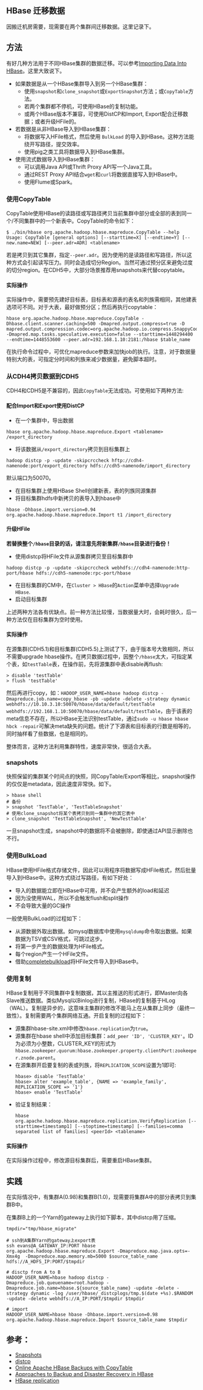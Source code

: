 HBase 迁移数据
----

因搬迁机房需要，现需要在两个集群间迁移数据。这里记录下。

## 方法
有好几种方法用于不同HBase集群的数据迁移。可以参考[Importing Data Into HBase](http://www.cloudera.com/content/www/en-us/documentation/enterprise/latest/topics/admin_hbase_import.html)。这里大致说下。

- 如果数据是从一个HBase集群导入到另一个HBase集群：
  - 使用`snapshot`和`clone_snapshot`或`ExportSnapshot`方法；或`CopyTable`方法。
  - 若两个集群都不停机，可使用HBase的复制功能。
  - 或两个HBase版本不兼容，可使用DistCP和Import, Export配合迁移数据；或者升级HFile的。
- 若数据是从非HBase导入到HBase集群：
  - 将数据写入HFile格式，然后使用 `BulkLoad` 的导入到HBase。这种方法能绕开写路径，提交效率。
  - 使用pig之类工具将数据导入到HBase集群。 
- 使用流式数据导入到HBase集群：
  - 可以调用Java API或Thrift Proxy API写一个Java工具。
  - 通过REST Proxy API结合`wget`和`curl`将数据直接写入到HBase中。
  - 使用Flume或Spark。

### 使用CopyTable
CopyTable使用HBase的读路径或写路径拷贝当前集群中部分或全部的表到同一个/不同集群中的一个新表中。CopyTable的命令如下：

```shell
$ ./bin/hbase org.apache.hadoop.hbase.mapreduce.CopyTable --help 
Usage: CopyTable [general options] [--starttime=X] [--endtime=Y] [--new.name=NEW] [--peer.adr=ADR] <tablename>
```

若是拷贝到其它集群，指定`--peer.adr`。因为使用的是读路径和写路径，所以这种方式会引起读写压力。同时会造成切分Region。当然可通过预分区来避免过度的切分region。在CDH5中，大部分场景推荐用snapshots来代替copytable。

#### 实际操作
实际操作中，需要预先建好目标表，目标表和源表的表名和列族需相同，其他建表选项可不同。对于大表，最好做预分区；然后再执行copytable：

```
hbase org.apache.hadoop.hbase.mapreduce.CopyTable -Dhbase.client.scanner.caching=500 -Dmapred.output.compress=true -D mapred.output.compression.codec=org.apache.hadoop.io.compress.SnappyCodec -Dmapred.map.tasks.speculative.execution=false --starttime=1448294400 --endtime=1448553600 --peer.adr=192.168.1.10:2181:/hbase $table_name
```

在执行命令过程中，可优化mapreduce参数来加快job的执行。注意，对于数据量特别大的表，可指定分时间和列族来减少数据量，避免脚本超时。

### 从CDH4拷贝数据到CDH5

CDH4和CDH5是不兼容的，因此`CopyTable`无法成功。可使用如下两种方法:

#### 配合Import和Export使用DistCP

- 在一个集群中，导出数据

```
hbase org.apache.hadoop.hbase.mapreduce.Export <tablename> /export_directory
```

- 将该数据从`/export_directory`拷贝到目标集群上

```
hadoop distcp -p -update -skipcrccheck hftp://cdh4-namenode:port/export_directory hdfs://cdh5-namenode/import_directory
```

默认端口为50070。


- 在目标集群上使用HBase Shell创建新表，表的列族同源集群
- 将目标集群hdfs中新拷贝的表导入到hbase中

```
hbase -Dhbase.import.version=0.94 org.apache.hadoop.hbase.mapreduce.Import t1 /import_directory
```

#### 升级HFile

**若替换整个`/hbase`目录的话，请注意先将新集群`/hbase`目录进行备份！** 

- 使用distcp将HFile文件从源集群拷贝至目标集群中
```
hadoop distcp -p -update -skipcrccheck webhdfs://cdh4-namenode:http-port/hbase hdfs://cdh5-namenode:rpc-port/hbase
```

- 在目标集群的CM中，在`Cluster > HBase`的`Action`菜单中选择`Upgrade HBase`.
- 启动目标集群

上述两种方法各有优缺点。前一种方法比较慢，当数据量大时，会耗时很久，后一种方法仅在目标集群为空时使用。

#### 实际操作

在源集群(CDH5.1)和目标集群(CDH5.5)上测试了下，由于版本号大致相同，所以不需要upgrade hbase操作。在拷贝数据过程中，因整个`/hbase`太大，可指定某个表，如`testTable`表，在操作前，先将源集群中表disable再flush: 

```
> disable 'testTable'
> flush 'testTable'
```
 
然后再进行copy，如：`HADOOP_USER_NAME=hbase hadoop distcp -Dmapreduce.job.name=copy_hbase -pb -update -delete -strategy dynamic webhdfs://10.10.3.10:50070/hbase/data/default/testTable webhdfs://192.168.1.10:50070/hbase/data/default/testTable`，由于该表的meta信息不存在，所以HBase无法识别testTable，通过`sudo -u hbase hbase hbck -repair`可解决meta缺失的问题。统计了下源表和目标表的行数是相等的，同时抽样看了些数据，也是相同的。

整体而言，这种方法利用集群特性，速度非常快，很适合大表。

### snapshots
快照保留的集群某个时间点的快照，同CopyTable/Export等相比，snapshot操作的仅仅是metadata，因此速度非常快。如下。

```
> hbase shell         
# 备份
> snapshot 'TestTable', 'TestTableSnapshot'          
# 使用clone_snapshot将某个表拷贝到同一集群中的其它表中
> clone_snapshot 'TestTableSnapshot', 'NewTestTable'  
```

一旦snapshot生成，snapshot中的数据将不会被删除，即使通过API显示删除也不行。

### 使用BulkLoad
HBase使用HFile格式存储文件，因此可以用程序将数据写成HFile格式，然后批量导入到HBase中。这种方式绕过写路径，有如下好处：

- 导入的数据能立即在HBase中可用，并不会产生额外的load和延迟
- 因为没使用WAL，所以不会触发flush和split操作
- 不会导致大量的GC操作

一般使用BulkLoad的过程如下：

- 从源数据外取出数据。如mysql数据库中使用`mysqldump`命令取出数据。如果数据为TSV或CSV格式，可跳过这步。
- 将第一步产生的数据处理为HFile格式。
- 每个region产生一个HFile文件。
- 借助[completebulkload](http://hbase.apache.org/book.html#completebulkload)将HFile文件导入到HBase中。

### 使用复制

HBase复制用于不同集群中复制数据，其以主推送的形式进行，即Master向各Slave推送数据。类似Mysql以Binlog进行复制，HBase的复制基于HLog（WAL）。复制是异步的，这意味主集群的修改不能马上在从集群上同步（最终一致性）。复制需要两个集群网络互通。开启复制的过程如下：

- 源集群hbase-site.xml中修改`hbase.replication`为`true`。
- 源集群在hbase shell中添加目标集群：`add_peer 'ID', 'CLUSTER_KEY'`。ID为必须为小整数，CLUSTER_KEY的形式为`hbase.zookeeper.quorum:hbase.zookeeper.property.clientPort:zookeeper.znode.parent`。
- 在源集群开启要复制的表或列族，将`REPLICATION_SCOPE`设置为1即可:
  ```
  hbase> disable 'TestTable'
  hbase> alter 'example_table', {NAME => 'example_family', REPLICATION_SCOPE => '1'}
  hbase> enable 'TestTable'
  ```
- 验证复制结果：
  ```
  hbase org.apache.hadoop.hbase.mapreduce.replication.VerifyReplication [--starttime=timestamp1] [--stoptime=timestamp] [--families=comma separated list of families] <peerId> <tablename>
  ```

#### 实际操作
在实际操作过程中，修改源目标集群后，需要重启HBase集群。

## 实践
在实际情况中，有集群A(0.98)和集群B(1.0)，现需要将集群A中的部分表拷贝到集群B中。

在集群B上的一个Yarn的gateway上执行如下脚本，其中distcp用了压缩。
```ssh
tmpdir="tmp/hbase_migrate"

# ssh到A集群Yarn的gateway上export表
ssh evans@A_GATEWAY_IP:PORT hbase org.apache.hadoop.hbase.mapreduce.Export -Dmapreduce.map.java.opts=-Xmx4g  -Dmapreduce.map.memory.mb=5000 $source_table_name hdfs://A_HDFS_IP:PORT/$tmpdir

# disctp from A to B
HADOOP_USER_NAME=hbase hadoop distcp -Dmapreduce.job.queuename=root.hadoop -Dmapreduce.job.name=hbase.${source_table_name} -update -delete -strategy dynamic -log /user/hbase/_distcplogs/tmp.$(date +%s).$RANDOM -update -delete webhdfs://A_IP:PORT/$tmpdir $tmpdir

# import
HADOOP_USER_NAME=hbase hbase -Dhbase.import.version=0.98 org.apache.hadoop.hbase.mapreduce.Import $source_table_name $tmpdir
```


参考：
---
- [Snapshots](https://hbase.apache.org/book.html#ops.snapshots)
- [distcp](https://hadoop.apache.org/docs/r1.0.4/cn/distcp.html)
- [Online Apache HBase Backups with CopyTable](http://blog.cloudera.com/blog/2012/06/online-hbase-backups-with-copytable-2/)
- [Approaches to Backup and Disaster Recovery in HBase](http://blog.cloudera.com/blog/2013/11/approaches-to-backup-and-disaster-recovery-in-hbase/)
- [HBase replication](http://www.cloudera.com/documentation/enterprise/latest/topics/cdh_bdr_hbase_replication.html)
